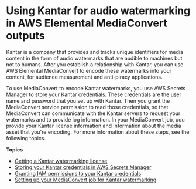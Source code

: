 # Using Kantar for audio watermarking in AWS Elemental MediaConvert outputs<a name="kantar-watermarking"></a>

Kantar is a company that provides and tracks unique identifiers for media content in the form of audio watermarks that are audible to machines but not to humans\. After you establish a relationship with Kantar, you can use AWS Elemental MediaConvert to encode these watermarks into your content, for audience measurement and anti\-piracy applications\.

To use MediaConvert to encode Kantar watermarks, you use AWS Secrets Manager to store your Kantar credentials\. These credentials are the user name and password that you set up with Kantar\. Then you grant the MediaConvert service permission to read those credentials, so that MediaConvert can communicate with the Kantar servers to request your watermarks and to provide log information\. In your MediaConvert job, uou provide your Kantar license information and information about the media asset that you're encoding\. For more information about these steps, see the following topics\.

**Topics**
+ [Getting a Kantar watermarking license](getting-a-kantar-watermarking-license.md)
+ [Storing your Kantar credentials in AWS Secrets Manager](storing-your-kantar-credentials-in-secrets-manager.md)
+ [Granting IAM permissions to your Kantar credentials](granting-permissions-for-mediaconvert-to-access-secrets-manager-secret.html.md)
+ [Setting up your MediaConvert job for Kantar watermarking](setting-up-your-job-for-kantar-watermarking.md)